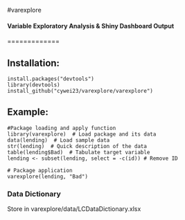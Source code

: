 #varexplore
#### Variable Exploratory Analysis & Shiny Dashboard Output
=============

## Installation:
```
install.packages("devtools")
library(devtools)
install_github("cywei23/varexplore/varexplore")
```
## Example:
```eval_rst
#Package loading and apply function
library(varexplore)  # Load package and its data
data(lending)  # Load sample data
str(lending)  # Quick description of the data
table(lending$Bad)  # Tabulate target variable
lending <- subset(lending, select = -c(id)) # Remove ID

# Package application
varexplore(lending, "Bad")
```

### Data Dictionary
Store in varexplore/data/LCDataDictionary.xlsx
